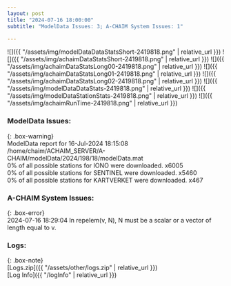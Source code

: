 ```yaml
---
layout: post
title: "2024-07-16 18:00:00"
subtitle: "ModelData Issues: 3; A-CHAIM System Issues: 1"

---
```


![]({{ "/assets/img/modelDataDataStatsShort-2419818.png" | relative_url }})
![]({{ "/assets/img/achaimDataStatsShort-2419818.png" | relative_url }})
![]({{ "/assets/img/achaimDataStatsLong00-2419818.png" | relative_url }})
![]({{ "/assets/img/achaimDataStatsLong01-2419818.png" | relative_url }})
![]({{ "/assets/img/achaimDataStatsLong02-2419818.png" | relative_url }})
![]({{ "/assets/img/modelDataDataStats-2419818.png" | relative_url }})
![]({{ "/assets/img/modelDataStationStats-2419818.png" | relative_url }})
![]({{ "/assets/img/achaimRunTime-2419818.png" | relative_url }})


### ModelData Issues:  
  
{: .box-warning}  
 ModelData report for 16-Jul-2024 18:15:08   
 /home/chaim/ACHAIM_SERVER/A-CHAIM/modelData/2024/198/18/modelData.mat   
 0% of all possible stations for IONO were downloaded. x6005   
 0% of all possible stations for SENTINEL were downloaded. x5460   
 0% of all possible stations for KARTVERKET were downloaded. x467   
  
### A-CHAIM System Issues:  
  
{: .box-error}  
2024-07-16 18:29:04 In repelem(v, N), N must be a scalar or a vector of length equal to v.  

### Logs:  
  
{: .box-note}  
[Logs.zip]({{ "/assets/other/logs.zip" | relative_url }})  
[Log Info]({{ "/logInfo" | relative_url }})  
